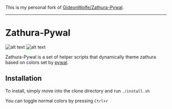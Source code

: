 This is my personal fork of [GideonWolfe/Zathura-Pywal](https://github.com/GideonWolfe/Zathura-Pywal).

---

# Zathura-Pywal
![alt text](https://i.imgur.com/ETGxlfY.jpg)
![alt text](https://i.imgur.com/qCxiPjD.png)

Zathura-Pywal is a set of helper scripts that dynamically theme zathura based on colors set by [pywal](https://github.com/dylanaraps/pywal).


## Installation

To install, simply move into the clone directory and run `./install.sh`

You can toggle normal colors by pressing `Ctrl+r`
